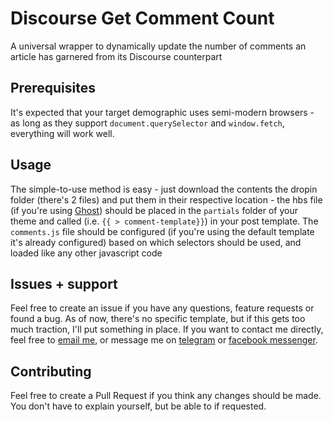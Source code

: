 # Discourse Get Comment Count

A universal wrapper to dynamically update the number of comments an article has garnered from its Discourse counterpart

## Prerequisites

It's expected that your target demographic uses semi-modern browsers - as long as they support `document.querySelector` and `window.fetch`, everything will work well.

## Usage

The simple-to-use method is easy - just download the contents the dropin folder (there's 2 files) and put them in their respective location - the hbs file (if you're using [Ghost](https://ghost.org)) should be placed in the `partials` folder of your theme and called (i.e. `{{ > comment-template}}`) in your post template. The `comments.js` file should be configured (if you're using the default template it's already configured) based on which selectors should be used, and loaded like any other javascript code

## Issues + support

Feel free to create an issue if you have any questions, feature requests or found a bug. As of now, there's no specific template, but if this gets too much traction, I'll put something in place. If you want to contact me directly, feel free to [email me](mailto:me@vikaspotluri.ml), or message me on [telegram](https://t.me/vikaspotluri) or [facebook messenger](https://m.me/vikaspotluri).

## Contributing

Feel free to create a Pull Request if you think any changes should be made. You don't have to explain yourself, but be able to if requested.